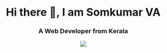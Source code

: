 <h1 align="center">Hi there 👋, I am Somkumar VA</h1>
<h3 align="center">A Web Developer from Kerala</h3>

<p align="center">
  <a href="https://github.com/ryo-ma/github-profile-trophy">
    <img
      src="https://github-profile-trophy.vercel.app/?username=somkumarav&theme=onedark)](https://github.com/ryo-ma/github-profile-trophy"
    />
  </a>
</p>
